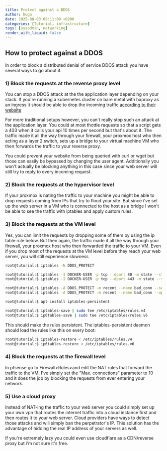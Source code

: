 ```yaml
---
title: Protect against a DDOS
author: hugo
date: 2025-08-03 09:11:00 +0200
categories: [Tutorial, infrastructure]
tags: [sysadmin, networking]
render_with_liquid: false
---
```


## How to protect against a DDOS

In order to block a distributed denial of service DDOS attack you have several ways to go about it. 

### 1) Block the requests at the reverse proxy level

You can stop a DDOS attack at the the application layer depending on your stack. If you're running a kubernetes cluster on bare metal with haproxy as an ingress it should be able to drop the incoming traffic [according to their website](https://www.haproxy.com/blog/application-layer-ddos-attack-protection-with-haproxy)

For more traditional setups however, you can't really stop such an attack at the application layer. You could at most thottle requests so that a script gets a 403 when it calls your api 10 times per second but that's about it. The traffic made it all the way through your firewall, your proxmox host who then acting as a layer 2 switch, sets up a bridge to your virtual machine VM who then forwards the traffic to your reverse proxy. 

You could prevent your website from being queried with curl or wget but those can easily be bypassed by changing the user agent. Additionally you won't actually be blocking anything in this case since your web server will still try to reply to every incoming request. 

### 2) Block the requests at the hypervisor level

If your proxmox is nating the traffic to your machine you might be able to drop requests coming from IPs that try to flood your site. But since i've set up the web server in a VM who is connected to the host as a bridge I won't be able to see the traffic with iptables and apply custom rules. 

### 3) Block the requests at the VM level

Yes, you can limit the requests by dropping some of them by using the ip table rule below. But then again, the traffic made it all the way through your firewall, your proxmox host who then forwarded the traffic to your VM. Even if you drop most of the requests at the VM level before they reach your web server, you will still experience slowness 

```bash
root@tutorial:$ iptables -N DDOS_PROTECT

root@tutorial:$ iptables -I DOCKER-USER -p tcp --dport 80 -m state --state NEW -j DDOS_PROTECT
root@tutorial:$ iptables -I DOCKER-USER -p tcp --dport 443 -m state --state NEW -j DDOS_PROTECT

root@tutorial:$ iptables -A DDOS_PROTECT -m recent --name bad_conn --set
root@tutorial:$ iptables -A DDOS_PROTECT -m recent --name bad_conn --update --seconds 10 --hitcount 20 -j DROP

root@tutorial:$ apt install iptables-persistent

root@tutorial:$ iptables-save | sudo tee /etc/iptables/rules.v4
root@tutorial:$ ip6tables-save | sudo tee /etc/iptables/rules.v6

```

This should make the rules persistent. The iptables-persistent daemon should load the rules like this on every boot:

```bash
root@tutorial:$ iptables-restore < /etc/iptables/rules.v4
root@tutorial:$ ip6tables-restore < /etc/iptables/rules.v6
```

### 4) Block the requests at the firewall level

In pfsense go to Firewall>Rules>and edit the NAT rules that forward the traffic to the VM. I've simply set the "Max. connections" parameter to 10 and it does the job by blocking the requests from ever entering your network. 

### 5) Use a cloud proxy

Instead of NAT-ing the traffic to your web server you could simply set up your own vpn that routes the internet traffic into a cloud instance first and then routes it to your web server. Cloud providers have ways to detect those attacks and will simply ban the perpetrator's IP. This solution has the advantage of hidding the real IP address of your servers as well. 

If you're extremely lazy you could even use cloudflare as a CDN/reverse proxy but i'm not sure it's free.